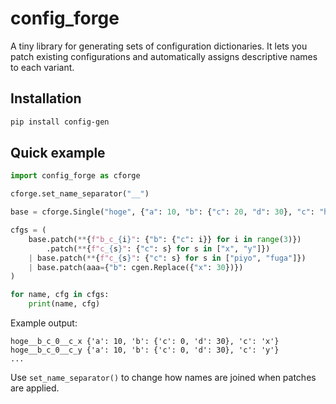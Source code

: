 # config_forge

A tiny library for generating sets of configuration dictionaries.  It lets you
patch existing configurations and automatically assigns descriptive names to each
variant.

## Installation

```bash
pip install config-gen
```

## Quick example

```python
import config_forge as cforge

cforge.set_name_separator("__")

base = cforge.Single("hoge", {"a": 10, "b": {"c": 20, "d": 30}, "c": "hogehoge"})

cfgs = (
    base.patch(**{f"b_c_{i}": {"b": {"c": i}} for i in range(3)})
        .patch(**{f"c_{s}": {"c": s} for s in ["x", "y"]})
    | base.patch(**{f"c_{s}": {"c": s} for s in ["piyo", "fuga"]})
    | base.patch(aaa={"b": cgen.Replace({"x": 30})})
)

for name, cfg in cfgs:
    print(name, cfg)
```

Example output:

```
hoge__b_c_0__c_x {'a': 10, 'b': {'c': 0, 'd': 30}, 'c': 'x'}
hoge__b_c_0__c_y {'a': 10, 'b': {'c': 0, 'd': 30}, 'c': 'y'}
...
```

Use `set_name_separator()` to change how names are joined when patches are
applied.
